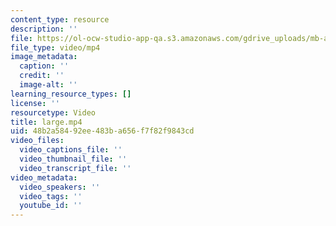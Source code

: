 ```yaml
---
content_type: resource
description: ''
file: https://ol-ocw-studio-app-qa.s3.amazonaws.com/gdrive_uploads/mb-april-4a/1lzUdMotjWR8H0hSDh_Ciiul81TAZaFsR/large.mp4
file_type: video/mp4
image_metadata:
  caption: ''
  credit: ''
  image-alt: ''
learning_resource_types: []
license: ''
resourcetype: Video
title: large.mp4
uid: 48b2a584-92ee-483b-a656-f7f82f9843cd
video_files:
  video_captions_file: ''
  video_thumbnail_file: ''
  video_transcript_file: ''
video_metadata:
  video_speakers: ''
  video_tags: ''
  youtube_id: ''
---
```

